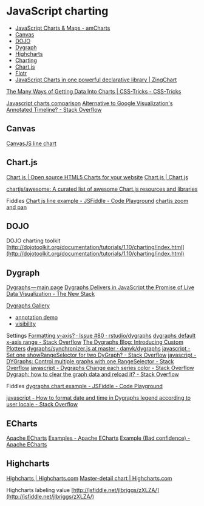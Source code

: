 # JavaScript charting 

- [JavaScript Charts & Maps - amCharts](https://www.amcharts.com/)
- [Canvas](#canvas)
- [DOJO](#dojo)
- [Dygraph](#dygraph)
- [Highcharts](#highcharts)
- [Charting](http://mannaio.altervista.org/design/interactive-javascript-charts/)
- [Chart.js](#chart.js)
- [Flotr](https://www.script-tutorials.com/html5-charts-and-graphs/) 
- [JavaScript Charts in one powerful declarative library | ZingChart](https://www.zingchart.com/)

[The Many Ways of Getting Data Into Charts | CSS-Tricks - CSS-Tricks](https://css-tricks.com/the-many-ways-of-getting-data-into-charts/)

[Javascript charts comparison](https://socialcompare.com/en/comparison/javascript-graphs-and-charts-libraries) 
[Alternative to Google Visualization's Annotated Timeline? - Stack Overflow](https://stackoverflow.com/questions/6783655/alternative-to-google-visualizations-annotated-timeline-graphing-library)


## Canvas

[CanvasJS line chart](http://canvasjs.com/html5-javascript-line-chart/)  

## Chart.js

[Chart.js | Open source HTML5 Charts for your website](https://www.chartjs.org/)
[Chart.js | Chart.js](https://www.chartjs.org/docs/latest/)

[chartjs/awesome: A curated list of awesome Chart.js resources and libraries](https://github.com/chartjs/awesome)

Fiddles
[Chart js line example - JSFiddle - Code Playground](https://jsfiddle.net/leighking2/vcpLzvzh/)
[chartjs zoom and pan](https://codepen.io/thinkerBell/pen/ZNNwWV)


## DOJO

DOJO charting toolkit [http://dojotoolkit.org/documentation/tutorials/1.10/charting/index.html](http://dojotoolkit.org/documentation/tutorials/1.10/charting/index.html)

## Dygraph

[Dygraphs — main page](https://dygraphs.com/)
[Dygraphs Delivers in JavaScript the Promise of Live Data Visualization - The New Stack](https://thenewstack.io/dygraphs-delivers-javascript-old-promise-smalltalk/)


[Dygraphs Gallery](https://dygraphs.com/gallery/#g/per-series)
- [annotation demo](https://dygraphs.com/tests/annotation.html)
- [visibility](https://dygraphs.com/tests/visibility.html)

Settings
[Formatting y-axis? · Issue #80 · rstudio/dygraphs](https://github.com/rstudio/dygraphs/issues/80)
[dygraphs default x-axis range - Stack Overflow](https://stackoverflow.com/questions/29667301/dygraphs-default-x-axis-range)
[The Dygraphs Blog: Introducing Custom Plotters](http://blog.dygraphs.com/2012/08/introducing-custom-plotters.html)
[dygraphs/synchronizer.js at master · danvk/dygraphs](https://github.com/danvk/dygraphs/blob/master/src/extras/synchronizer.js)
[javascript - Set one showRangeSelector for two DyGraph? - Stack Overflow](https://stackoverflow.com/questions/43521905/set-one-showrangeselector-for-two-dygraph)
[javascript - DYGraphs: Control multiple graphs with one RangeSelector - Stack Overflow](https://stackoverflow.com/questions/40914870/dygraphs-control-multiple-graphs-with-one-rangeselector)
[javascript - Dygraphs Change each series color - Stack Overflow](https://stackoverflow.com/questions/18735253/dygraphs-change-each-series-color)
[Dygraph: how to clear the graph data and reload it? - Stack Overflow](https://stackoverflow.com/questions/18826880/dygraph-how-to-clear-the-graph-data-and-reload-it)

Fiddles
[dygraphs chart example - JSFiddle - Code Playground](https://jsfiddle.net/0h1z72s0/)

[javascript - How to format date and time in Dygraphs legend according to user locale - Stack Overflow](https://stackoverflow.com/questions/32148482/how-to-format-date-and-time-in-dygraphs-legend-according-to-user-locale)

## ECharts

[Apache ECharts](https://echarts.apache.org/en/index.html)
[Examples - Apache ECharts](https://echarts.apache.org/examples/en/index.html)
[Example (Bad confidence) - Apache ECharts](https://echarts.apache.org/examples/en/editor.html?c=confidence-band)


## Highcharts

[Highcharts | Highcharts.com](https://www.highcharts.com/demo)
[Master-detail chart | Highcharts.com](https://www.highcharts.com/demo/dynamic-master-detail)

Highcharts labeling value [http://jsfiddle.net/jlbriggs/zXLZA/](http://jsfiddle.net/jlbriggs/zXLZA/)